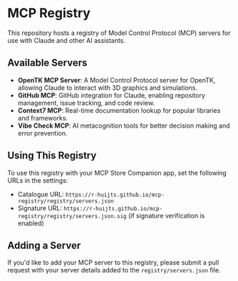 # MCP Registry

This repository hosts a registry of Model Control Protocol (MCP) servers for use with Claude and other AI assistants.

## Available Servers

- **OpenTK MCP Server**: A Model Control Protocol server for OpenTK, allowing Claude to interact with 3D graphics and simulations.
- **GitHub MCP**: GitHub integration for Claude, enabling repository management, issue tracking, and code review.
- **Context7 MCP**: Real-time documentation lookup for popular libraries and frameworks.
- **Vibe Check MCP**: AI metacognition tools for better decision making and error prevention.

## Using This Registry

To use this registry with your MCP Store Companion app, set the following URLs in the settings:

- Catalogue URL: `https://r-huijts.github.io/mcp-registry/registry/servers.json`
- Signature URL: `https://r-huijts.github.io/mcp-registry/registry/servers.json.sig` (if signature verification is enabled)

## Adding a Server

If you'd like to add your MCP server to this registry, please submit a pull request with your server details added to the `registry/servers.json` file.
